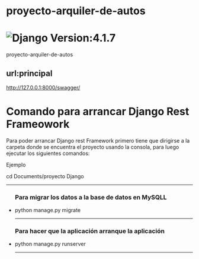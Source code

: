 # proyecto-arquiler-de-autos
<h1><img src="https://img.shields.io/badge/Django-092E20?style=for-the-badge&logo=django&logoColor=white" title="Django"/> Version:4.1.7</h1>

proyecto-arquiler-de-autos



## url:principal
http://127.0.0.1:8000/swagger/
<h1>Comando para arrancar Django Rest  Frameowork</h1>
<p>Para poder arrancar Django rest Framework primero tiene que dirigirse a la carpeta donde
se encuentra el proyecto usando la consola, para luego ejecutar los siguientes comandos:</p>

<div>
<p>Ejemplo</p>
<p> cd Documents/proyecto Django </p>
</div>

<hr>
<ul>
<h3>Para migrar los datos a la base de datos en MySQLL</h3>
 <li>python manage.py migrate</li>
<hr>
<h3>Para hacer que la aplicación arranque la aplicación</h3>
 <li>python manage.py runserver</li>
<hr>

</ul>
